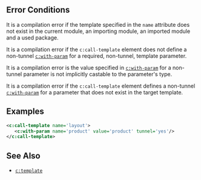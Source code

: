 ## Error Conditions

It is a compilation error if the template specified in the `name` attribute does not exist in the current module, an importing module, an imported module and a used package.

It is a compilation error if the `c:call-template` element does not define a non-tunnel [`c:with-param`](with-param.html) for a required, non-tunnel, template parameter.

It is a compilation error is the value specified in [`c:with-param`](with-param.html) for a non-tunnel parameter is not implicitly castable to the parameter's type.

It is a compilation error if the `c:call-template` element defines a non-tunnel [`c:with-param`](with-param.html) for a parameter that does not exist in the target template.

## Examples

```xml
<c:call-template name='layout'>
   <c:with-param name='product' value='product' tunnel='yes'/>
</c:call-template>
```

## See Also

- [`c:template`](template.html)
